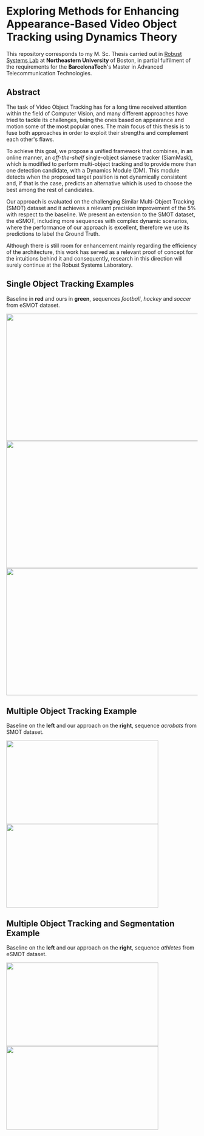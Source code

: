 # Exploring Methods for Enhancing Appearance-Based Video Object Tracking using Dynamics Theory

This repository corresponds to my M. Sc. Thesis carried out in <a href="http://robustsystems.coe.neu.edu/">Robust Systems Lab</a> at <b>Northeastern University </b> of Boston, in partial fulfilment of the requirements for the <b>BarcelonaTech</b>'s Master in Advanced Telecommunication Technologies.

## Abstract 
The task of Video Object Tracking has for a long time received attention within the field of Computer Vision, and many different approaches have tried to tackle its challenges, being the ones based on appearance and motion some of the most popular ones. The main focus of this thesis is to fuse both approaches in order to exploit their strengths and complement each other's flaws.

To achieve this goal, we propose a unified framework that combines, in an online manner, an <i>off-the-shelf</i> single-object siamese tracker (SiamMask), which is modified to perform multi-object tracking and to provide more than one detection candidate, with a Dynamics Module (DM). This module detects when the proposed target position is not dynamically consistent and, if that is the case, predicts an alternative which is used to choose the best among the rest of candidates.

Our approach is evaluated on the challenging Similar Multi-Object Tracking (SMOT) dataset and it achieves a relevant precision improvement of the 5% with respect to the baseline. We present an extension to the SMOT dataset, the eSMOT, including more sequences with complex dynamic scenarios, where the performance of our approach is excellent, therefore we use its predictions to label the Ground Truth. 

Although there is still room for enhancement mainly regarding the efficiency of the architecture, this work has served as a relevant proof of concept for the intuitions behind it and consequently, research in this direction will surely continue at the Robust Systems Laboratory.

## Single Object Tracking Examples
Baseline in <b>red</b> and ours in <b>green</b>, sequences <i>football</i>, <i>hockey</i> and <i>soccer</i> from eSMOT dataset.

<img src="/figures/gifs/football_both.gif" width="600" height="335"/>
<img src="/figures/gifs/hockey_both.gif" width="600" height="335"/>
<img src="/figures/gifs/soccer_both.gif" width="600" height="335"/>

## Multiple Object Tracking Example
Baseline on the <b>left</b> and our approach on the  <b>right</b>, sequence  <i>acrobats</i> from SMOT dataset.

<img src="/figures/gifs/acrobats_siam.gif" width="400" height="220"/> <img src="/figures/gifs/acrobats_ours.gif" width="400" height="220"/>

## Multiple Object Tracking and Segmentation Example
Baseline on the <b>left</b> and our approach on the  <b>right</b>, sequence  <i>athletes</i> from eSMOT dataset.

<img src="/figures/gifs/bolt_siam.gif" width="400" height="220"/> <img src="/figures/gifs/bolt_ours.gif" width="400" height="220"/>
